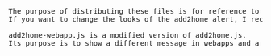 <pre>
The purpose of distributing these files is for reference to the exact files and settings I used in my webapps.
If you want to change the looks of the add2home alert, I recommend you to download it from their website (<a href="http://cubiq.org/add-to-home-screen">http://cubiq.org/add-to-home-screen</a>)

add2home-webapp.js is a modified version of add2home.js.
Its purpose is to show a different message in webapps and a different message in SR Tests.
</pre>